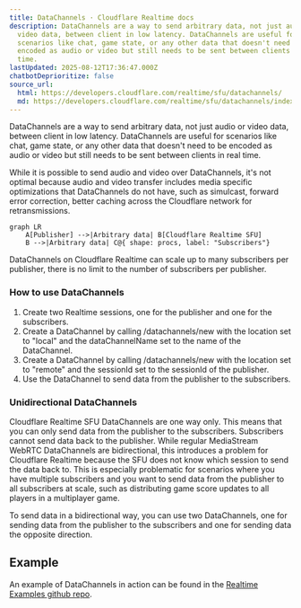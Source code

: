 ```yaml
---
title: DataChannels · Cloudflare Realtime docs
description: DataChannels are a way to send arbitrary data, not just audio or
  video data, between client in low latency. DataChannels are useful for
  scenarios like chat, game state, or any other data that doesn't need to be
  encoded as audio or video but still needs to be sent between clients in real
  time.
lastUpdated: 2025-08-12T17:36:47.000Z
chatbotDeprioritize: false
source_url:
  html: https://developers.cloudflare.com/realtime/sfu/datachannels/
  md: https://developers.cloudflare.com/realtime/sfu/datachannels/index.md
---
```


DataChannels are a way to send arbitrary data, not just audio or video data, between client in low latency. DataChannels are useful for scenarios like chat, game state, or any other data that doesn't need to be encoded as audio or video but still needs to be sent between clients in real time.

While it is possible to send audio and video over DataChannels, it's not optimal because audio and video transfer includes media specific optimizations that DataChannels do not have, such as simulcast, forward error correction, better caching across the Cloudflare network for retransmissions.

```mermaid
graph LR
    A[Publisher] -->|Arbitrary data| B[Cloudflare Realtime SFU]
    B -->|Arbitrary data| C@{ shape: procs, label: "Subscribers"}
```

DataChannels on Cloudflare Realtime can scale up to many subscribers per publisher, there is no limit to the number of subscribers per publisher.

### How to use DataChannels

1. Create two Realtime sessions, one for the publisher and one for the subscribers.
2. Create a DataChannel by calling /datachannels/new with the location set to "local" and the dataChannelName set to the name of the DataChannel.
3. Create a DataChannel by calling /datachannels/new with the location set to "remote" and the sessionId set to the sessionId of the publisher.
4. Use the DataChannel to send data from the publisher to the subscribers.

### Unidirectional DataChannels

Cloudflare Realtime SFU DataChannels are one way only. This means that you can only send data from the publisher to the subscribers. Subscribers cannot send data back to the publisher. While regular MediaStream WebRTC DataChannels are bidirectional, this introduces a problem for Cloudflare Realtime because the SFU does not know which session to send the data back to. This is especially problematic for scenarios where you have multiple subscribers and you want to send data from the publisher to all subscribers at scale, such as distributing game score updates to all players in a multiplayer game.

To send data in a bidirectional way, you can use two DataChannels, one for sending data from the publisher to the subscribers and one for sending data the opposite direction.

## Example

An example of DataChannels in action can be found in the [Realtime Examples github repo](https://github.com/cloudflare/calls-examples/tree/main/echo-datachannels).
